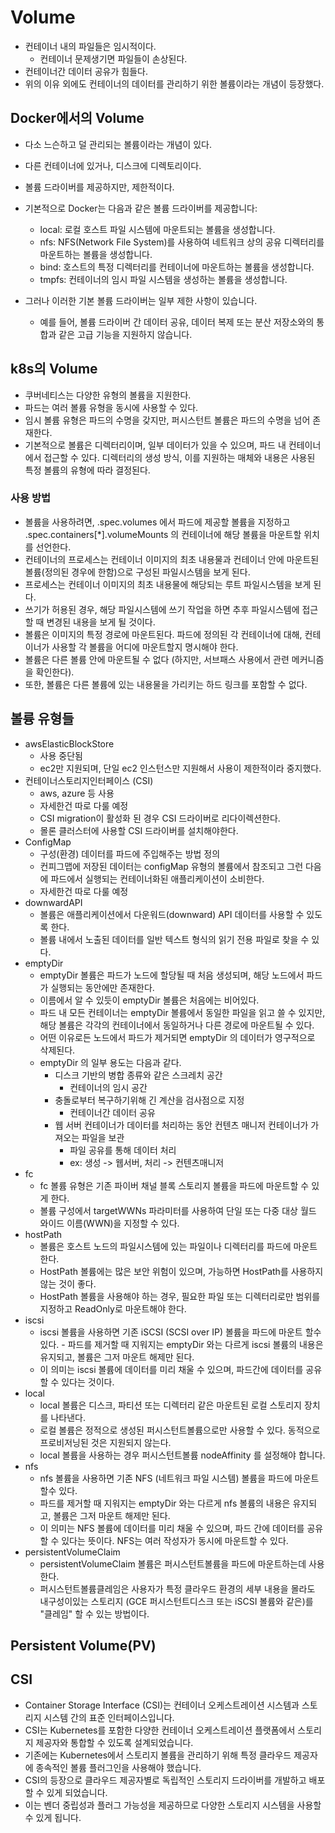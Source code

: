 # Volume
- 컨테이너 내의 파일들은 임시적이다.
  - 컨테이너 문제생기면 파일들이 손상된다.
- 컨테이너간 데이터 공유가 힘들다.
- 위의 이유 외에도 컨테이너의 데이터를 관리하기 위한 볼륨이라는 개념이 등장했다.
## Docker에서의 Volume
- 다소 느슨하고 덜 관리되는 볼륨이라는 개념이 있다.
- 다른 컨테이너에 있거나, 디스크에 디렉토리이다.
- 볼륨 드라이버를 제공하지만, 제한적이다.
- 기본적으로 Docker는 다음과 같은 볼륨 드라이버를 제공합니다:

  - local: 로컬 호스트 파일 시스템에 마운트되는 볼륨을 생성합니다.
  - nfs: NFS(Network File System)를 사용하여 네트워크 상의 공유 디렉터리를 마운트하는 볼륨을 생성합니다.
  - bind: 호스트의 특정 디렉터리를 컨테이너에 마운트하는 볼륨을 생성합니다.
  - tmpfs: 컨테이너의 임시 파일 시스템을 생성하는 볼륨을 생성합니다.
- 그러나 이러한 기본 볼륨 드라이버는 일부 제한 사항이 있습니다. 
  - 예를 들어, 볼륨 드라이버 간 데이터 공유, 데이터 복제 또는 분산 저장소와의 통합과 같은 고급 기능을 지원하지 않습니다. 

## k8s의 Volume
- 쿠버네티스는 다양한 유형의 볼륨을 지원한다. 
- 파드는 여러 볼륨 유형을 동시에 사용할 수 있다. 
- 임시 볼륨 유형은 파드의 수명을 갖지만, 퍼시스턴트 볼륨은 파드의 수명을 넘어 존재한다.
- 기본적으로 볼륨은 디렉터리이며, 일부 데이터가 있을 수 있으며, 파드 내 컨테이너에서 접근할 수 있다. 디렉터리의 생성 방식, 이를 지원하는 매체와 내용은 사용된 특정 볼륨의 유형에 따라 결정된다.

### 사용 방법
- 볼륨을 사용하려면, .spec.volumes 에서 파드에 제공할 볼륨을 지정하고 .spec.containers[*].volumeMounts 의 컨테이너에 해당 볼륨을 마운트할 위치를 선언한다. 
- 컨테이너의 프로세스는 컨테이너 이미지의 최초 내용물과 컨테이너 안에 마운트된 볼륨(정의된 경우에 한함)으로 구성된 파일시스템을 보게 된다. 
- 프로세스는 컨테이너 이미지의 최초 내용물에 해당되는 루트 파일시스템을 보게 된다. 
- 쓰기가 허용된 경우, 해당 파일시스템에 쓰기 작업을 하면 추후 파일시스템에 접근할 때 변경된 내용을 보게 될 것이다. 
- 볼륨은 이미지의 특정 경로에 마운트된다. 파드에 정의된 각 컨테이너에 대해, 컨테이너가 사용할 각 볼륨을 어디에 마운트할지 명시해야 한다.
- 볼륨은 다른 볼륨 안에 마운트될 수 없다 (하지만, 서브패스 사용에서 관련 메커니즘을 확인한다). 
- 또한, 볼륨은 다른 볼륨에 있는 내용물을 가리키는 하드 링크를 포함할 수 없다.

## 볼륭 유형들
- awsElasticBlockStore
  - 사용 중단됨
  - ec2만 지원되며, 단일 ec2 인스턴스만 지원해서 사용이 제한적이라 중지했다.
- 컨테이너스토리지인터페이스 (CSI)
  - aws, azure 등 사용 
  - 자세한건 따로 다룰 예정
  - CSI migration이 활성화 된 경우 CSI 드라이버로 리다이렉션한다.
  - 몰론 클러스터에 사용할 CSI 드라이버를 설치해야한다.
- ConfigMap
  - 구성(환경) 데이터를 파드에 주입해주는 방법 정의
  - 컨피그맵에 저장된 데이터는 configMap 유형의 볼륨에서 참조되고 그런 다음에 파드에서 실행되는 컨테이너화된 애플리케이션이 소비한다.
  - 자세한건 따로 다룰 예정
- downwardAPI
  - 볼륨은 애플리케이션에서 다운워드(downward) API 데이터를 사용할 수 있도록 한다.
  -  볼륨 내에서 노출된 데이터를 일반 텍스트 형식의 읽기 전용 파일로 찾을 수 있다.
- emptyDir
  - emptyDir 볼륨은 파드가 노드에 할당될 때 처음 생성되며, 해당 노드에서 파드가 실행되는 동안에만 존재한다. 
  - 이름에서 알 수 있듯이 emptyDir 볼륨은 처음에는 비어있다.
  - 파드 내 모든 컨테이너는 emptyDir 볼륨에서 동일한 파일을 읽고 쓸 수 있지만, 해당 볼륨은 각각의 컨테이너에서 동일하거나 다른 경로에 마운트될 수 있다. 
  - 어떤 이유로든 노드에서 파드가 제거되면 emptyDir 의 데이터가 영구적으로 삭제된다.
  - emptyDir 의 일부 용도는 다음과 같다.
    - 디스크 기반의 병합 종류와 같은 스크레치 공간
      - 컨테이너의 임시 공간
    - 충돌로부터 복구하기위해 긴 계산을 검사점으로 지정
      - 컨테이너간 데이터 공유
    - 웹 서버 컨테이너가 데이터를 처리하는 동안 컨텐츠 매니저 컨테이너가 가져오는 파일을 보관
      - 파일 공유를 통해 데이터 처리
      - ex: 생성 -> 웹서버, 처리 -> 컨텐츠매니저
- fc
  - fc 볼륨 유형은 기존 파이버 채널 블록 스토리지 볼륨을 파드에 마운트할 수 있게 한다. 
  - 볼륨 구성에서 targetWWNs 파라미터를 사용하여 단일 또는 다중 대상 월드 와이드 이름(WWN)을 지정할 수 있다.
- hostPath
  - 볼륨은 호스트 노드의 파일시스템에 있는 파일이나 디렉터리를 파드에 마운트 한다. 
  - HostPath 볼륨에는 많은 보안 위험이 있으며, 가능하면 HostPath를 사용하지 않는 것이 좋다. 
  - HostPath 볼륨을 사용해야 하는 경우, 필요한 파일 또는 디렉터리로만 범위를 지정하고 ReadOnly로 마운트해야 한다.
- iscsi
  - iscsi 볼륨을 사용하면 기존 iSCSI (SCSI over IP) 볼륨을 파드에 마운트 할수 있다. - 파드를 제거할 때 지워지는 emptyDir 와는 다르게 iscsi 볼륨의 내용은 유지되고, 볼륨은 그저 마운트 해제만 된다. 
  - 이 의미는 iscsi 볼륨에 데이터를 미리 채울 수 있으며, 파드간에 데이터를 공유할 수 있다는 것이다.
- local
  - local 볼륨은 디스크, 파티션 또는 디렉터리 같은 마운트된 로컬 스토리지 장치를 나타낸다.
  - 로컬 볼륨은 정적으로 생성된 퍼시스턴트볼륨으로만 사용할 수 있다. 동적으로 프로비저닝된 것은 지원되지 않는다.
  - local 볼륨을 사용하는 경우 퍼시스턴트볼륨 nodeAffinity 를 설정해야 합니다. 
- nfs
  - nfs 볼륨을 사용하면 기존 NFS (네트워크 파일 시스템) 볼륨을 파드에 마운트 할수 있다. 
  - 파드를 제거할 때 지워지는 emptyDir 와는 다르게 nfs 볼륨의 내용은 유지되고, 볼륨은 그저 마운트 해제만 된다. 
  - 이 의미는 NFS 볼륨에 데이터를 미리 채울 수 있으며, 파드 간에 데이터를 공유할 수 있다는 뜻이다. NFS는 여러 작성자가 동시에 마운트할 수 있다.
- persistentVolumeClaim 
  - persistentVolumeClaim 볼륨은 퍼시스턴트볼륨을 파드에 마운트하는데 사용한다.
  - 퍼시스턴트볼륨클레임은 사용자가 특정 클라우드 환경의 세부 내용을 몰라도 내구성이있는 스토리지 (GCE 퍼시스턴트디스크 또는 iSCSI 볼륨와 같은)를 "클레임" 할 수 있는 방법이다.


## Persistent Volume(PV)

## CSI
- Container Storage Interface (CSI)는 컨테이너 오케스트레이션 시스템과 스토리지 시스템 간의 표준 인터페이스입니다. 
- CSI는 Kubernetes를 포함한 다양한 컨테이너 오케스트레이션 플랫폼에서 스토리지 제공자와 통합할 수 있도록 설계되었습니다.
- 기존에는 Kubernetes에서 스토리지 볼륨을 관리하기 위해 특정 클라우드 제공자에 종속적인 볼륨 플러그인을 사용해야 했습니다. 
- CSI의 등장으로 클라우드 제공자별로 독립적인 스토리지 드라이버를 개발하고 배포할 수 있게 되었습니다. 
- 이는 벤더 중립성과 플러그 가능성을 제공하므로 다양한 스토리지 시스템을 사용할 수 있게 됩니다.
